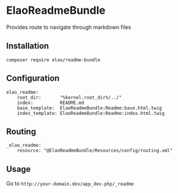 # ElaoReadmeBundle

Provides route to navigate through markdown files

## Installation

```
composer require elao/readme-bundle
```

## Configuration

```
elao_readme:
    root_dir:       "%kernel.root_dir%/../"
    index:          README.md
    base_template:  ElaoReadmeBundle:Readme:base.html.twig
    index_template: ElaoReadmeBundle:Readme:index.html.twig
```

## Routing

```
_elao_readme:
    resource: "@ElaoReadmeBundle/Resources/config/routing.xml"
```

## Usage

Go to ```http://your-domain.dev/app_dev.php/_readme```
